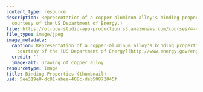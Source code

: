 ```yaml
---
content_type: resource
description: Representation of a copper-aluminum alloy's binding properties. (Image
  courtesy of the US Department of Energy.)
file: https://ol-ocw-studio-app-production.s3.amazonaws.com/courses/4-493-emergent-materials-ii-spring-2005/5ee319e0dc81abea408cdeb50872045f_4-493s05-th.jpg
file_type: image/jpeg
image_metadata:
  caption: Representation of a copper-aluminum alloy's binding properties. (Image
    courtesy of the [US Department of Energy](http://www.energy.gov/engine/content.do).)
  credit: ''
  image-alt: Drawing of copper alloy.
resourcetype: Image
title: Binding Properties (thumbnail)
uid: 5ee319e0-dc81-abea-408c-deb50872045f
---
```

